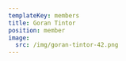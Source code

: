 ```yaml
---
templateKey: members
title: Goran Tintor
position: member
image:
  src: /img/goran-tintor-42.png
---
```

